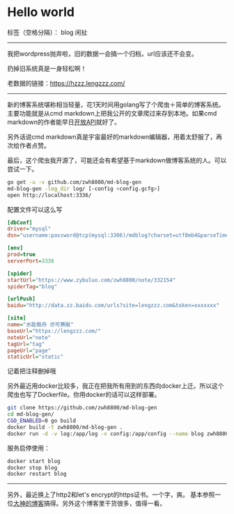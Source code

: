 # Hello world

标签（空格分隔）： blog 闲扯

---

我把wordpress抛弃啦，旧的数据一会搞一个归档，url应该还不会变。

扔掉旧系统真是一身轻松啊！

老数据的链接：https://hzzz.lengzzz.com/

---

新的博客系统堪称相当轻量，花1天时间用golang写了个爬虫＋简单的博客系统。主要功能就是从cmd markdown上把我公开的文章爬过来存到本地。如果cmd markdown的作者能早日[开放API](https://github.com/ghosert/cmd-editor/issues/795)就好了。

另外话说cmd markdown真是宇宙最好的markdown编辑器，用着太舒服了，再次给作者点赞。

最后，这个爬虫我开源了，可能还会有希望基于markdown做博客系统的人。可以尝试一下。

```bash
go get -u -v github.com/zwh8800/md-blog-gen
md-blog-gen -log_dir log/ [-config <config.gcfg>]
open http://localhost:3336/
```

配置文件可以这么写
```ini
[dbConf]
driver="mysql"
dsn="username:password@tcp(mysql:3306)/mdblog?charset=utf8mb4&parseTime=true"

[env]
prod=true
serverPort=3336

[spider]
startUrl="https://www.zybuluo.com/zwh8800/note/332154"
spiderTag="blog"

[urlPush]
baidu="http://data.zz.baidu.com/urls?site=lengzzz.com&token=xxxxxxx"

[site]
name="水能载舟 亦可赛艇"
baseUrl="https://lengzzz.com/"
noteUrl="note"
tagUrl="tag"
pageUrl="page"
staticUrl="static"

```
记着把注释删掉哦

另外最近用docker比较多，我正在把我所有用到的东西向docker上迁。所以这个爬虫也写了Dockerfile。你用docker的话可以这样部署。
```bash
git clone https://github.com/zwh8800/md-blog-gen
cd md-blog-gen/
CGO_ENABLED=0 go build
docker build -t zwh8800/md-blog-gen .
docker run -d -v log:/app/log -v config:/app/config --name blog zwh8800/md-blog-gen
```

服务启停使用：
```bash
docker start blog
docker stop blog
docker restart blog
```

---

另外，最近换上了http2和let's encrypt的https证书。一个字，爽。
基本参照一位[大神的博客](https://imququ.com/)搞得。另外这个博客里干货很多，值得一看。
